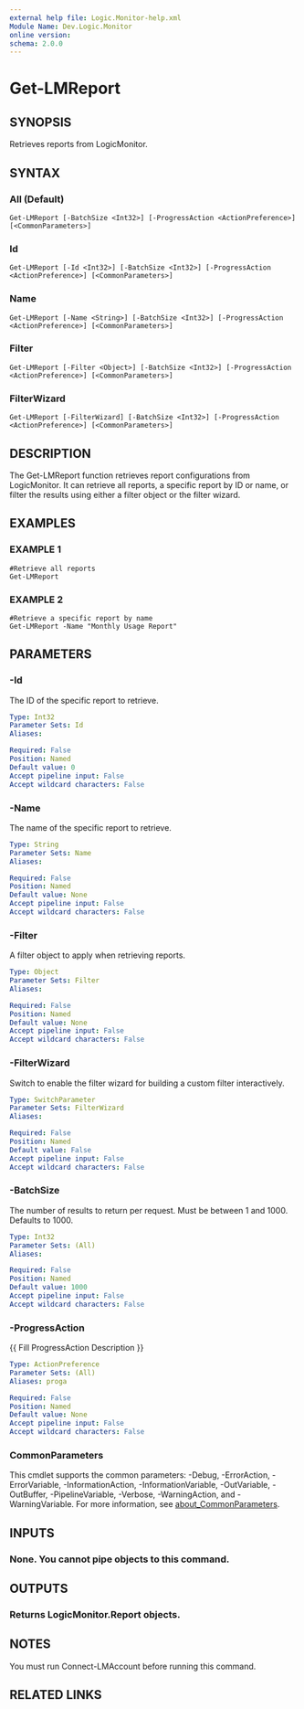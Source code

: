 ```yaml
---
external help file: Logic.Monitor-help.xml
Module Name: Dev.Logic.Monitor
online version:
schema: 2.0.0
---
```


# Get-LMReport

## SYNOPSIS
Retrieves reports from LogicMonitor.

## SYNTAX

### All (Default)
```
Get-LMReport [-BatchSize <Int32>] [-ProgressAction <ActionPreference>] [<CommonParameters>]
```

### Id
```
Get-LMReport [-Id <Int32>] [-BatchSize <Int32>] [-ProgressAction <ActionPreference>] [<CommonParameters>]
```

### Name
```
Get-LMReport [-Name <String>] [-BatchSize <Int32>] [-ProgressAction <ActionPreference>] [<CommonParameters>]
```

### Filter
```
Get-LMReport [-Filter <Object>] [-BatchSize <Int32>] [-ProgressAction <ActionPreference>] [<CommonParameters>]
```

### FilterWizard
```
Get-LMReport [-FilterWizard] [-BatchSize <Int32>] [-ProgressAction <ActionPreference>] [<CommonParameters>]
```

## DESCRIPTION
The Get-LMReport function retrieves report configurations from LogicMonitor.
It can retrieve all reports, a specific report by ID or name, or filter the results using either a filter object or the filter wizard.

## EXAMPLES

### EXAMPLE 1
```
#Retrieve all reports
Get-LMReport
```

### EXAMPLE 2
```
#Retrieve a specific report by name
Get-LMReport -Name "Monthly Usage Report"
```

## PARAMETERS

### -Id
The ID of the specific report to retrieve.

```yaml
Type: Int32
Parameter Sets: Id
Aliases:

Required: False
Position: Named
Default value: 0
Accept pipeline input: False
Accept wildcard characters: False
```

### -Name
The name of the specific report to retrieve.

```yaml
Type: String
Parameter Sets: Name
Aliases:

Required: False
Position: Named
Default value: None
Accept pipeline input: False
Accept wildcard characters: False
```

### -Filter
A filter object to apply when retrieving reports.

```yaml
Type: Object
Parameter Sets: Filter
Aliases:

Required: False
Position: Named
Default value: None
Accept pipeline input: False
Accept wildcard characters: False
```

### -FilterWizard
Switch to enable the filter wizard for building a custom filter interactively.

```yaml
Type: SwitchParameter
Parameter Sets: FilterWizard
Aliases:

Required: False
Position: Named
Default value: False
Accept pipeline input: False
Accept wildcard characters: False
```

### -BatchSize
The number of results to return per request.
Must be between 1 and 1000.
Defaults to 1000.

```yaml
Type: Int32
Parameter Sets: (All)
Aliases:

Required: False
Position: Named
Default value: 1000
Accept pipeline input: False
Accept wildcard characters: False
```

### -ProgressAction
{{ Fill ProgressAction Description }}

```yaml
Type: ActionPreference
Parameter Sets: (All)
Aliases: proga

Required: False
Position: Named
Default value: None
Accept pipeline input: False
Accept wildcard characters: False
```

### CommonParameters
This cmdlet supports the common parameters: -Debug, -ErrorAction, -ErrorVariable, -InformationAction, -InformationVariable, -OutVariable, -OutBuffer, -PipelineVariable, -Verbose, -WarningAction, and -WarningVariable. For more information, see [about_CommonParameters](http://go.microsoft.com/fwlink/?LinkID=113216).

## INPUTS

### None. You cannot pipe objects to this command.
## OUTPUTS

### Returns LogicMonitor.Report objects.
## NOTES
You must run Connect-LMAccount before running this command.

## RELATED LINKS

